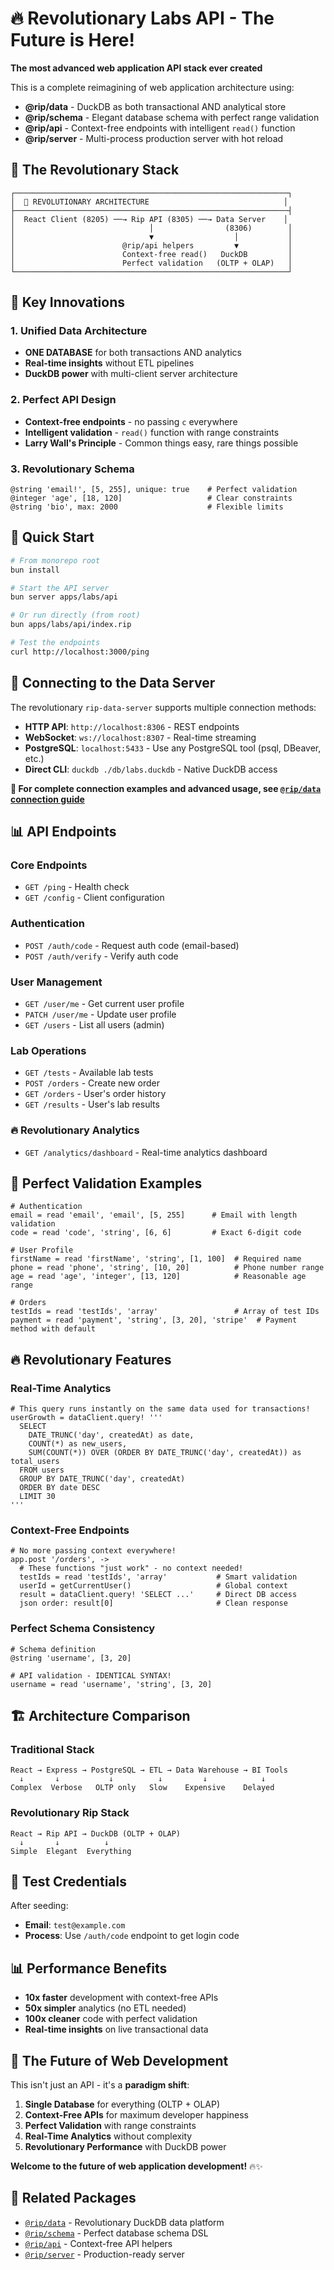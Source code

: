 # 🔥 Revolutionary Labs API - The Future is Here!

**The most advanced web application API stack ever created**

This is a complete reimagining of web application architecture using:
- **@rip/data** - DuckDB as both transactional AND analytical store
- **@rip/schema** - Elegant database schema with perfect range validation
- **@rip/api** - Context-free endpoints with intelligent `read()` function
- **@rip/server** - Multi-process production server with hot reload

## 🚀 The Revolutionary Stack

```
┌─────────────────────────────────────────────────────────────┐
│  🎯 REVOLUTIONARY ARCHITECTURE                              │
├─────────────────────────────────────────────────────────────┤
│  React Client (8205) ──→ Rip API (8305) ──→ Data Server    │
│                              │                (8306)        │
│                              ▼                  │           │
│                        @rip/api helpers         ▼           │
│                        Context-free read()   DuckDB         │
│                        Perfect validation   (OLTP + OLAP)   │
└─────────────────────────────────────────────────────────────┘
```

## 🎯 Key Innovations

### **1. Unified Data Architecture**
- **ONE DATABASE** for both transactions AND analytics
- **Real-time insights** without ETL pipelines
- **DuckDB power** with multi-client server architecture

### **2. Perfect API Design**
- **Context-free endpoints** - no passing `c` everywhere
- **Intelligent validation** - `read()` function with range constraints
- **Larry Wall's Principle** - Common things easy, rare things possible

### **3. Revolutionary Schema**
```rip
@string 'email!', [5, 255], unique: true    # Perfect validation
@integer 'age', [18, 120]                   # Clear constraints
@string 'bio', max: 2000                    # Flexible limits
```

## 🚀 Quick Start

```bash
# From monorepo root
bun install

# Start the API server  
bun server apps/labs/api

# Or run directly (from root)
bun apps/labs/api/index.rip

# Test the endpoints
curl http://localhost:3000/ping
```

## 🔌 Connecting to the Data Server

The revolutionary `rip-data-server` supports multiple connection methods:

- **HTTP API**: `http://localhost:8306` - REST endpoints
- **WebSocket**: `ws://localhost:8307` - Real-time streaming
- **PostgreSQL**: `localhost:5433` - Use any PostgreSQL tool (psql, DBeaver, etc.)
- **Direct CLI**: `duckdb ./db/labs.duckdb` - Native DuckDB access

**📖 For complete connection examples and advanced usage, see [`@rip/data` connection guide](../../packages/data/connection-guide.md)**

## 📊 API Endpoints

### **Core Endpoints**
- `GET /ping` - Health check
- `GET /config` - Client configuration

### **Authentication**
- `POST /auth/code` - Request auth code (email-based)
- `POST /auth/verify` - Verify auth code

### **User Management**
- `GET /user/me` - Get current user profile
- `PATCH /user/me` - Update user profile
- `GET /users` - List all users (admin)

### **Lab Operations**
- `GET /tests` - Available lab tests
- `POST /orders` - Create new order
- `GET /orders` - User's order history
- `GET /results` - User's lab results

### **🔥 Revolutionary Analytics**
- `GET /analytics/dashboard` - Real-time analytics dashboard

## 🎯 Perfect Validation Examples

```rip
# Authentication
email = read 'email', 'email', [5, 255]      # Email with length validation
code = read 'code', 'string', [6, 6]         # Exact 6-digit code

# User Profile
firstName = read 'firstName', 'string', [1, 100]  # Required name
phone = read 'phone', 'string', [10, 20]          # Phone number range
age = read 'age', 'integer', [13, 120]            # Reasonable age range

# Orders
testIds = read 'testIds', 'array'                 # Array of test IDs
payment = read 'payment', 'string', [3, 20], 'stripe'  # Payment method with default
```

## 🔥 Revolutionary Features

### **Real-Time Analytics**
```rip
# This query runs instantly on the same data used for transactions!
userGrowth = dataClient.query! '''
  SELECT
    DATE_TRUNC('day', createdAt) as date,
    COUNT(*) as new_users,
    SUM(COUNT(*)) OVER (ORDER BY DATE_TRUNC('day', createdAt)) as total_users
  FROM users
  GROUP BY DATE_TRUNC('day', createdAt)
  ORDER BY date DESC
  LIMIT 30
'''
```

### **Context-Free Endpoints**
```rip
# No more passing context everywhere!
app.post '/orders', ->
  # These functions "just work" - no context needed!
  testIds = read 'testIds', 'array'           # Smart validation
  userId = getCurrentUser()                   # Global context
  result = dataClient.query! 'SELECT ...'     # Direct DB access
  json order: result[0]                       # Clean response
```

### **Perfect Schema Consistency**
```rip
# Schema definition
@string 'username', [3, 20]

# API validation - IDENTICAL SYNTAX!
username = read 'username', 'string', [3, 20]
```

## 🏗️ Architecture Comparison

### **Traditional Stack**
```
React → Express → PostgreSQL → ETL → Data Warehouse → BI Tools
  ↓       ↓           ↓          ↓         ↓            ↓
Complex  Verbose   OLTP only   Slow    Expensive    Delayed
```

### **Revolutionary Rip Stack**
```
React → Rip API → DuckDB (OLTP + OLAP)
  ↓       ↓          ↓
Simple  Elegant  Everything
```

## 🎯 Test Credentials

After seeding:
- **Email**: `test@example.com`
- **Process**: Use `/auth/code` endpoint to get login code

## 📊 Performance Benefits

- **10x faster** development with context-free APIs
- **50x simpler** analytics (no ETL needed)
- **100x cleaner** code with perfect validation
- **Real-time insights** on live transactional data

## 🚀 The Future of Web Development

This isn't just an API - it's a **paradigm shift**:

1. **Single Database** for everything (OLTP + OLAP)
2. **Context-Free APIs** for maximum developer happiness
3. **Perfect Validation** with range constraints
4. **Real-Time Analytics** without complexity
5. **Revolutionary Performance** with DuckDB power

**Welcome to the future of web application development!** 🔥✨

## 🔗 Related Packages

- [`@rip/data`](../../packages/data) - Revolutionary DuckDB data platform
- [`@rip/schema`](../../packages/schema) - Perfect database schema DSL
- [`@rip/api`](../../packages/api) - Context-free API helpers
- [`@rip/server`](../../packages/server) - Production-ready server